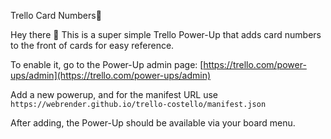 Trello Card Numbers🚀

Hey there 👋 This is a super simple Trello Power-Up that adds card numbers to the front of cards for easy reference.

To enable it, go to the Power-Up admin page: [https://trello.com/power-ups/admin](https://trello.com/power-ups/admin)

Add a new powerup, and for the manifest URL use `https://webrender.github.io/trello-costello/manifest.json`

After adding, the Power-Up should be available via your board menu.